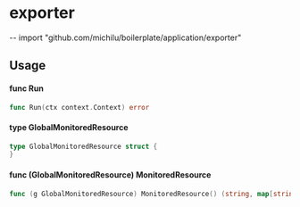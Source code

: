 # exporter
--
    import "github.com/michilu/boilerplate/application/exporter"


## Usage

#### func  Run

```go
func Run(ctx context.Context) error
```

#### type GlobalMonitoredResource

```go
type GlobalMonitoredResource struct {
}
```


#### func (GlobalMonitoredResource) MonitoredResource

```go
func (g GlobalMonitoredResource) MonitoredResource() (string, map[string]string)
```
